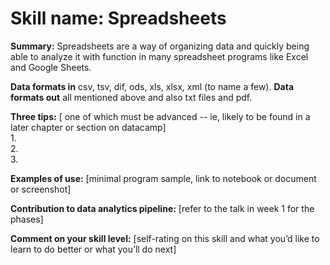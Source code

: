 # Skill name: Spreadsheets

**Summary:** Spreadsheets are a way of organizing data and quickly being able to analyze it with function in many spreadsheet programs like Excel and Google Sheets.

**Data formats in**  csv, tsv, dif, ods, xls, xlsx, xml (to name a few).
**Data formats out**  all mentioned above and also txt files and pdf.

**Three tips:**  [ one of which must be advanced -- ie, likely to be found in a later chapter or section on datacamp]  
1.  
2.  
3.  

**Examples of use:** [minimal program sample, link to notebook or document or screenshot]  

**Contribution to data analytics pipeline:** [refer to the talk in week 1 for the phases]

**Comment on your skill level:** [self-rating on this skill and what you’d like to learn to do better or what you’ll do next]
